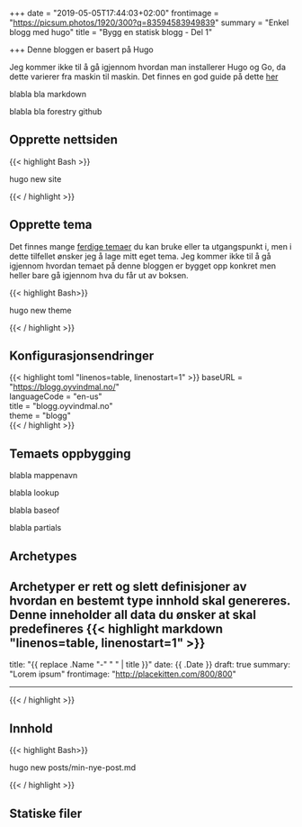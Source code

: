 +++
date = "2019-05-05T17:44:03+02:00"
frontimage = "https://picsum.photos/1920/300?q=83594583949839"
summary = "Enkel blogg med hugo"
title = "Bygg en statisk blogg - Del 1"

+++
Denne bloggen er basert på Hugo

Jeg kommer ikke til å gå igjennom hvordan man installerer Hugo og Go, da dette varierer fra maskin til maskin. Det finnes en god guide på dette [her](https://gohugo.io/getting-started/installing/)

blabla bla markdown

blabla bla forestry github

## Opprette nettsiden

{{< highlight Bash >}}

hugo new site <Ditt navn>

{{< / highlight >}}

## Opprette tema

Det finnes mange [ferdige temaer](https://themes.gohugo.io/) du kan bruke eller ta utgangspunkt i, men i dette tilfellet ønsker jeg å lage mitt eget tema. Jeg kommer ikke til å gå igjennom hvordan temaet på denne bloggen er bygget opp konkret men heller bare gå igjennom hva du får ut av boksen.

{{< highlight Bash>}}

hugo new theme <Ditt tema>

{{< / highlight >}}

## Konfigurasjonsendringer

{{< highlight toml "linenos=table, linenostart=1" >}}
baseURL = "https://blogg.oyvindmal.no/"  
languageCode = "en-us"  
title = "blogg.oyvindmal.no"  
theme = "blogg"  
{{< / highlight >}}

## Temaets oppbygging

blabla mappenavn

blabla lookup

blabla baseof

blabla partials

## Archetypes

Archetyper er rett og slett definisjoner av hvordan en bestemt type innhold skal genereres. Denne inneholder all data du ønsker at skal predefineres
{{< highlight markdown "linenos=table, linenostart=1" >}}
-

title: "{{ replace .Name "-" " " | title }}"
date: {{ .Date }}
draft: true
summary: "Lorem ipsum"
frontimage: "http://placekitten.com/800/800"

***

{{< / highlight >}}

## Innhold

{{< highlight Bash>}}

hugo new posts/min-nye-post.md

{{< / highlight >}}

## Statiske filer